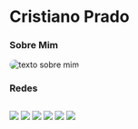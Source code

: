 # Cristiano Prado

### Sobre Mim

<img src="https://lh3.googleusercontent.com/pw/AP1GczOn09dCpXVcSqZ_atlt1zFHDSyqfF0qQOjctBDRGavLeqKyIgFVFt3LOFvCkVN_At8gBrCNXqMl8bTlWYi8x4vNAxOjC8LWCehpMbssBCHTyeNfk5L_cnZR8U2Tjxf4cSpcoBL6MOOlz8YxUElPzd03TV4CY4DkKFe66YEjwrhFDQnPuJjgb7JYolpGJbEF-Ys8INu0R9TsRuQtxmo8NFiZZujI_ugnvEnAf1bkm2Q0XekAj-AVYS3nK_G5Yf07C500tRythyt6XqE4teDZV83DbIrukgvh4JQy_YjOdCr3Yx26wkyFVSM8sVEYmf2rJYdeY4bFUKTzbY8qWPxnO01TCPq3lZGRBDvG6wZd15MI5GhJYzxUqIbmp5SiyPFM-Ex0P3WWrKJDIfNE0HmL08L-ZGDhyo_nOGRr8Y_pSAF8x36bQ6TjBQ7Ldl5N3DuzOB3VJ2mb2VGqbJxCytmS4xSrzQHpNFIWaHJczBieK7Sn5eLg1QTsTsgKxi0hcBALtoH1H9MEY457Zr228GKK5HUQW0lV3uAHPrZOh06O58pwQMXgjcUC3S4XRpiW05ScLzZUwFf5lIR_r8AaVu3NkxH8HNeakev9tqWwX6u7sCw46OZ6aBFn1zMfN8Z-dPVKMi-kmTJGN_B5dohMnH6WMFIzk3wVDHd3wZTSzZzIw8zq1JK4pH685TW4LGnIjJk2QdqmGk0AYe0cV_3cE3dOtLB-SqGWeaIbibaS_E6JNFxgIfHTh_9hE-r_3HLCK_wuLHjgZTBUPCXLY8brVeRKUUgY1WKAh18F-1R6ukQ5_vMyveLZ8TifXT0RZ0Or8KvmAMCYLI3YjuWQvrJK6Bf9X_qyDVDPE2b4QZVNa1tQz0I3Z5iXgCHVoRUfDYAw_t48JH8fXI6BqZA6dA0Hr4K_5VBICCHJ=w342-h132-s-no-gm?authuser=0" alt="texto sobre mim" style="border-radius: 15px">
<br>

### Redes


  ##
 
<div> 
  <a href="https://www.youtube.com/channel/UC_-uuuZbY0AAt9CViNzvc-Q" target="_blank"><img src="https://img.shields.io/badge/YouTube-FF0000?style=for-the-badge&logo=youtube&logoColor=white" target="_blank"></a>
  <a href="https://instagram.com/rafaballerini" target="_blank"><img src="https://img.shields.io/badge/-Instagram-%23E4405F?style=for-the-badge&logo=instagram&logoColor=white" target="_blank"></a>
 	<a href="https://www.twitch.tv/rafaballerinii" target="_blank"><img src="https://img.shields.io/badge/Twitch-9146FF?style=for-the-badge&logo=twitch&logoColor=white" target="_blank"></a>
 <a href="https://discord.gg/wagxzStdcR" target="_blank"><img src="https://img.shields.io/badge/Discord-7289DA?style=for-the-badge&logo=discord&logoColor=white" target="_blank"></a> 
  <a href = "mailto:contatorafaballerini@gmail.com"><img src="https://img.shields.io/badge/-Gmail-%23333?style=for-the-badge&logo=gmail&logoColor=white" target="_blank"></a>
  <a href="https://www.linkedin.com/in/rafaella-ballerini-45875016a" target="_blank"><img src="https://img.shields.io/badge/-LinkedIn-%230077B5?style=for-the-badge&logo=linkedin&logoColor=white" target="_blank"></a> 
  
</div>
